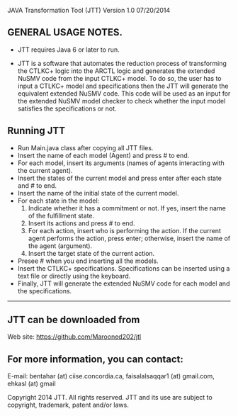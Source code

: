 JAVA Transformation Tool (JTT) Version 1.0 07/20/2014

GENERAL USAGE NOTES.
---------------------------------------

- JTT requires Java 6 or later to run.

- JTT is a software that automates the reduction process of transforming the CTLKC+ logic into the ARCTL logic and generates the extended NuSMV code from the input CTLKC+ model. To do so, the user has to input a CTLKC+ model and specifications then the JTT will generate the equivalent extended NuSMV code. This code will be used as an input for the extended NuSMV model checker to check whether the input model satisfies the specifications or not.

Running JTT
-------------------

 - Run Main.java class after copying all JTT files.
 - Insert the name of each model (Agent) and press # to end.
 - For each model, insert its arguments (names of agents interacting with the current agent).
 - Insert the states of the current model and press enter after each state and # to end.
 - Insert the name of the initial state of the current model.
 - For each state in the model: 
    1. Indicate whether it has a commitment or not. If yes, insert the name of the fulfillment state. 
    2. Insert its actions and press # to end. 
    3. For each action, insert who is performing the action. If the current agent performs the action, press enter; otherwise, insert the name of the agent              (argument). 
    4. Insert the target state of the current action.
 - Presee # when you end inserting all the models.
 - Insert the CTLKC+ specifications. Specifications can be inserted using a text file or directly using the keyboard.
 - Finally, JTT will generate the extended NuSMV code for each model and the specifications.

----------------------------------------------------------------------------------------------------------------------------
JTT can be downloaded from
-----------------------------------------
Web site: https://github.com/Marooned202/jtl

For more information, you can contact:
-------------------------------------------------------------
E-mail: bentahar (at) ciise.concordia.ca, 
faisalalsaqqar1 (at) gmail.com, 
ehkasl (at) gmail

Copyright 2014 JTT. All rights reserved. JTT and its use are subject to copyright, trademark, patent and/or laws. 
